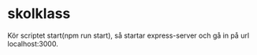 # skolklass
Kör scriptet start(npm run start), så startar express-server och gå in på url localhost:3000.
